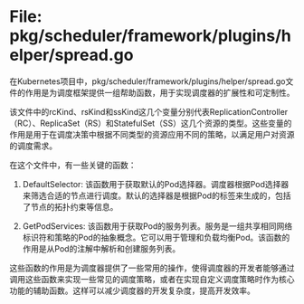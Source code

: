 # File: pkg/scheduler/framework/plugins/helper/spread.go

在Kubernetes项目中，pkg/scheduler/framework/plugins/helper/spread.go文件的作用是为调度框架提供一组帮助函数，用于实现调度器的扩展性和可定制性。

该文件中的rcKind、rsKind和ssKind这几个变量分别代表ReplicationController（RC）、ReplicaSet（RS）和StatefulSet（SS）这几个资源的类型。这些变量的作用是用于在调度决策中根据不同类型的资源应用不同的策略，以满足用户对资源的调度需求。

在这个文件中，有一些关键的函数：

1. DefaultSelector: 该函数用于获取默认的Pod选择器。调度器根据Pod选择器来筛选合适的节点进行调度。默认的选择器是根据Pod的标签来生成的，包括了节点的拓扑约束等信息。

2. GetPodServices: 该函数用于获取Pod的服务列表。服务是一组共享相同网络标识符和策略的Pod的抽象概念。它可以用于管理和负载均衡Pod。该函数的作用是从Pod的注解中解析和创建服务列表。

这些函数的作用是为调度器提供了一些常用的操作，使得调度器的开发者能够通过调用这些函数来实现一些常见的调度策略，或者在实现自定义调度策略时作为核心功能的辅助函数。这样可以减少调度器的开发复杂度，提高开发效率。

